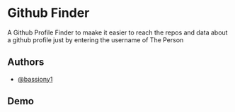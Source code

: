 
# Github Finder

A Github Profile Finder to maake it easier to reach the repos and data about a github profile just by entering the username of The Person 


## Authors

- [@bassiony1](https://www.github.com/bassiony1)


## Demo



